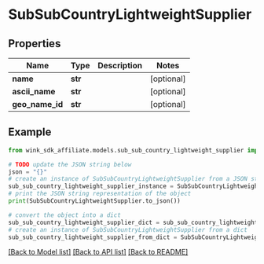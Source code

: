 # SubSubCountryLightweightSupplier


## Properties

Name | Type | Description | Notes
------------ | ------------- | ------------- | -------------
**name** | **str** |  | [optional] 
**ascii_name** | **str** |  | [optional] 
**geo_name_id** | **str** |  | [optional] 

## Example

```python
from wink_sdk_affiliate.models.sub_sub_country_lightweight_supplier import SubSubCountryLightweightSupplier

# TODO update the JSON string below
json = "{}"
# create an instance of SubSubCountryLightweightSupplier from a JSON string
sub_sub_country_lightweight_supplier_instance = SubSubCountryLightweightSupplier.from_json(json)
# print the JSON string representation of the object
print(SubSubCountryLightweightSupplier.to_json())

# convert the object into a dict
sub_sub_country_lightweight_supplier_dict = sub_sub_country_lightweight_supplier_instance.to_dict()
# create an instance of SubSubCountryLightweightSupplier from a dict
sub_sub_country_lightweight_supplier_from_dict = SubSubCountryLightweightSupplier.from_dict(sub_sub_country_lightweight_supplier_dict)
```
[[Back to Model list]](../README.md#documentation-for-models) [[Back to API list]](../README.md#documentation-for-api-endpoints) [[Back to README]](../README.md)


